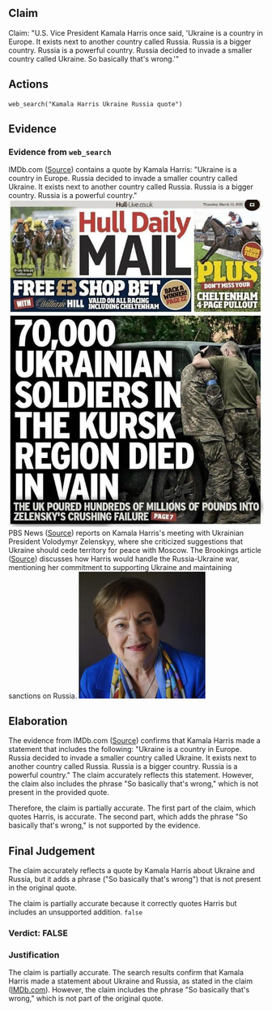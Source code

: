 ## Claim
Claim: "U.S. Vice President Kamala Harris once said, 'Ukraine is a country in Europe. It exists next to another country called Russia. Russia is a bigger country. Russia is a powerful country. Russia decided to invade a smaller country called Ukraine. So basically that's wrong.'"

## Actions
```
web_search("Kamala Harris Ukraine Russia quote")
```

## Evidence
### Evidence from `web_search`
IMDb.com ([Source](https://www.imdb.com/name/nm3668431/quotes/)) contains a quote by Kamala Harris: "Ukraine is a country in Europe. Russia decided to invade a smaller country called Ukraine. It exists next to another country called Russia. Russia is a bigger country. Russia is a powerful country." ![image 1](media/0.jpg) PBS News ([Source](https://www.pbs.org/newshour/world/watch-harris-meets-with-ukraines-zelenskyy-as-russia-makes-nuclear-warning)) reports on Kamala Harris's meeting with Ukrainian President Volodymyr Zelenskyy, where she criticized suggestions that Ukraine should cede territory for peace with Moscow. The Brookings article ([Source](https://www.brookings.edu/articles/how-would-trump-and-harris-handle-the-russia-ukraine-war/)) discusses how Harris would handle the Russia-Ukraine war, mentioning her commitment to supporting Ukraine and maintaining sanctions on Russia. ![image 2002](media/2025-08-07_19-31-1754595091-239131.jpg)


## Elaboration
The evidence from IMDb.com ([Source](https://www.imdb.com/name/nm3668431/quotes/)) confirms that Kamala Harris made a statement that includes the following: "Ukraine is a country in Europe. Russia decided to invade a smaller country called Ukraine. It exists next to another country called Russia. Russia is a bigger country. Russia is a powerful country." The claim accurately reflects this statement. However, the claim also includes the phrase "So basically that's wrong," which is not present in the provided quote.

Therefore, the claim is partially accurate. The first part of the claim, which quotes Harris, is accurate. The second part, which adds the phrase "So basically that's wrong," is not supported by the evidence.


## Final Judgement
The claim accurately reflects a quote by Kamala Harris about Ukraine and Russia, but it adds a phrase ("So basically that's wrong") that is not present in the original quote.

The claim is partially accurate because it correctly quotes Harris but includes an unsupported addition. `false`


### Verdict: FALSE

### Justification
The claim is partially accurate. The search results confirm that Kamala Harris made a statement about Ukraine and Russia, as stated in the claim ([IMDb.com](https://www.imdb.com/name/nm3668431/quotes/)). However, the claim includes the phrase "So basically that's wrong," which is not part of the original quote.
